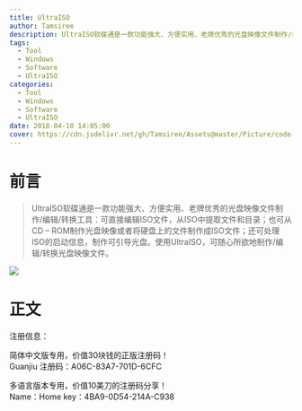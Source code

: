 ```yaml
---
title: UltraISO
author: Tamsiree
description: UltraISO软碟通是一款功能强大、方便实用、老牌优秀的光盘映像文件制作/编辑/转换工具：可直接编辑ISO文件，从ISO中提取文件和目录；也可从CD – ROM制作光盘映像或者将硬盘上的文件制作成ISO文件；还可处理ISO的启动信息，制作可引导光盘。使用UltraISO，可随心所欲地制作/编辑/转换光盘映像文件。
tags:
  - Tool
  - Windows
  - Software
  - UltraISO
categories:
  - Tool
  - Windows
  - Software
  - UltraISO
date: 2018-04-10 14:05:00
cover: https://cdn.jsdelivr.net/gh/Tamsiree/Assets@master/Picture/code-wallpaper-18.png
---
```

# 前言
> UltraISO软碟通是一款功能强大、方便实用、老牌优秀的光盘映像文件制作/编辑/转换工具：可直接编辑ISO文件，从ISO中提取文件和目录；也可从CD – ROM制作光盘映像或者将硬盘上的文件制作成ISO文件；还可处理ISO的启动信息，制作可引导光盘。使用UltraISO，可随心所欲地制作/编辑/转换光盘映像文件。

![](https://cdn.jsdelivr.net/gh/Tamsiree/Assets@master/DeskTop/4e0f6b142732b595eacf1be7b549e1f0.jpg)

# 正文

注册信息：

简体中文版专用，价值30块钱的正版注册码！   
Guanjiu 注册码：A06C-83A7-701D-6CFC

多语言版本专用，价值10美刀的注册码分享！   
Name：Home key：4BA9-0D54-214A-C938